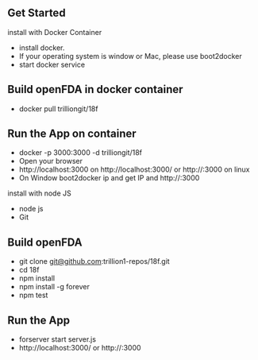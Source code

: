 ## Get Started


install with Docker Container 
* install docker. 
* If your operating system is window or Mac, please use boot2docker 
* start docker service 

## Build openFDA  in docker container
* docker pull trilliongit/18f 

## Run the App on container
* docker -p 3000:3000 -d trilliongit/18f
* Open your browser
* http://localhost:3000 on http://localhost:3000/ or http://<your computer IP>:3000 on linux
* On Window boot2docker ip and get IP and http://<ip>:3000


install with node JS 
* node js 
* Git 


## Build openFDA 
* git clone git@github.com:trillion1-repos/18f.git
* cd 18f
* npm install
* npm install -g forever
* npm test



## Run the App
* forserver start server.js
* http://localhost:3000/ or http://<your computer IP>:3000
